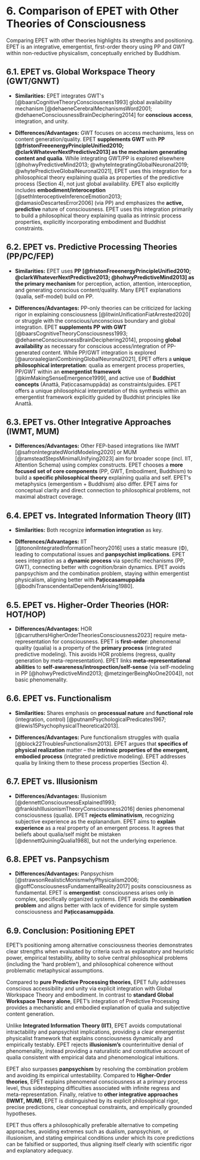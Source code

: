 # 6. Comparison of EPET with Other Theories of Consciousness

Comparing EPET with other theories highlights its strengths and positioning. EPET is an integrative, emergentist, first-order theory using PP and GWT within non-reductive physicalism, conceptually enriched by Buddhism.

## 6.1. EPET vs. Global Workspace Theory (GWT/GNWT)

-   **Similarities:** EPET integrates GWT's [@baarsCognitiveTheoryConsciousness1993] global availability mechanism [@dehaeneCerebralMechanismsWord2001; @dehaeneConsciousnessBrainDeciphering2014] for **conscious access**, integration, and unity.
    
-   **Differences/Advantages:** GWT focuses on access mechanisms, less on content generation/quality. EPET **supplements GWT** with **PP [@fristonFreeenergyPrincipleUnified2010; @clarkWhateverNextPredictive2013] as the mechanism generating content and qualia**. While integrating GWT/PP is explored elsewhere [@hohwyPredictiveMind2013; @whyteIntegratingGlobalNeuronal2019; @whytePredictiveGlobalNeuronal2021], EPET uses this integration for a philosophical theory explaining qualia as properties of the predictive process (Section 4), not just global availability. EPET also explicitly includes **embodiment/interoception** [@sethInteroceptiveInferenceEmotion2013; @damasioDescartesError2006] (via PP) and emphasizes the **active, predictive** nature of consciousness. EPET uses this integration primarily to build a philosophical theory explaining qualia as intrinsic process properties, explicitly incorporating embodiment and Buddhist constraints.
    

## 6.2. EPET vs. Predictive Processing Theories (PP/PC/FEP)

-   **Similarities:** EPET uses **PP [@fristonFreeenergyPrincipleUnified2010; @clarkWhateverNextPredictive2013; @hohwyPredictiveMind2013] as the primary mechanism** for perception, action, attention, interoception, and generating conscious content/quality. Many EPET explanations (qualia, self-model) build on PP.
    
-   **Differences/Advantages:** PP-only theories can be criticized for lacking rigor in explaining consciousness [@litwinUnificationFiatArrested2020] or struggle with the conscious/unconscious boundary and global integration. EPET **supplements PP with GWT** [@baarsCognitiveTheoryConsciousness1993; @dehaeneConsciousnessBrainDeciphering2014], proposing **global availability** as necessary for conscious access/integration of PP-generated content. While PP/GWT integration is explored [@auroraalegianiCombiningGlobalNeuronal2021], EPET offers a **unique philosophical interpretation**: qualia as emergent process properties, PP/GWT within an **emergentist framework** [@kimMakingSenseEmergence1999], and active use of **Buddhist concepts** (Anattā, Paṭiccasamuppāda) as constraints/guides. EPET offers a unique philosophical interpretation of this synthesis within an emergentist framework explicitly guided by Buddhist principles like Anattā.
    

## 6.3. EPET vs. Other Integrative Approaches (IWMT, MUM)

-   **Differences/Advantages:** Other FEP-based integrations like IWMT [@safronIntegratedWorldModeling2020] or MUM [@ramsteadStepsMinimalUnifying2023] aim for broader scope (incl. IIT, Attention Schema) using complex constructs. EPET chooses a **more focused set of core components** (PP, GWT, Embodiment, Buddhism) to build a **specific philosophical theory** explaining qualia and self. EPET's metaphysics (emergentism + Buddhism) also differ. EPET aims for conceptual clarity and direct connection to philosophical problems, not maximal abstract coverage.
    

## 6.4. EPET vs. Integrated Information Theory (IIT)

-   **Similarities:** Both recognize **information integration** as key.
    
-   **Differences/Advantages:** IIT [@tononiIntegratedInformationTheory2016] uses a static measure (Φ), leading to computational issues and **panpsychist implications**. EPET sees integration as a **dynamic process** via specific mechanisms (PP, GWT), connecting better with cognition/brain dynamics. EPET avoids panpsychism and the combination problem, staying within emergentist physicalism, aligning better with **Paṭiccasamuppāda** [@bodhiTranscendentalDependentArising1980].
    

## 6.5. EPET vs. Higher-Order Theories (HOR: HOT/HOP)

-   **Differences/Advantages:** HOR [@carruthersHigherOrderTheoriesConsciousness2023] require meta-representation for consciousness. EPET is **first-order**: phenomenal quality (qualia) is a property of the **primary process** (integrated predictive modeling). This avoids HOR problems (regress, quality generation by meta-representation). EPET links **meta-representational abilities** to **self-awareness/introspection/self-sense** (via self-modeling in PP [@hohwyPredictiveMind2013; @metzingerBeingNoOne2004]), not basic phenomenality.
    

## 6.6. EPET vs. Functionalism

-   **Similarities:** Shares emphasis on **processual nature** and **functional role** (integration, control) [@putnamPsychologicalPredicates1967; @lewis15PsychophysicalTheoretical2013].
    
-   **Differences/Advantages:** Pure functionalism struggles with qualia [@block22TroublesFunctionalism2013]. EPET argues that **specifics of physical realization** matter – the **intrinsic properties of the emergent, embodied process** (integrated predictive modeling). EPET addresses qualia by linking them to these process properties (Section 4).
    

## 6.7. EPET vs. Illusionism

-   **Differences/Advantages:** Illusionism [@dennettConsciousnessExplained1993; @frankishIllusionismTheoryConsciousness2016] denies phenomenal consciousness (qualia). EPET **rejects eliminativism**, recognizing subjective experience as the explanandum. EPET aims to **explain experience** as a real property of an emergent process. It agrees that beliefs about qualia/self might be mistaken [@dennettQuiningQualia1988], but not the underlying experience.
    

## 6.8. EPET vs. Panpsychism

-   **Differences/Advantages:** Panpsychism [@strawsonRealisticMonismwhyPhysicalism2006; @goffConsciousnessFundamentalReality2017] posits consciousness as fundamental. EPET is **emergentist**: consciousness arises only in complex, specifically organized systems. EPET avoids the **combination problem** and aligns better with lack of evidence for simple system consciousness and **Paṭiccasamuppāda**.
    

## 6.9. Conclusion: Positioning EPET

EPET’s positioning among alternative consciousness theories demonstrates clear strengths when evaluated by criteria such as explanatory and heuristic power, empirical testability, ability to solve central philosophical problems (including the 'hard problem'), and philosophical coherence without problematic metaphysical assumptions.

Compared to **pure Predictive Processing theories**, EPET fully addresses conscious accessibility and unity via explicit integration with Global Workspace Theory and embodiment. In contrast to **standard Global Workspace Theory alone**, EPET’s integration of Predictive Processing provides a mechanistic and embodied explanation of qualia and subjective content generation.

Unlike **Integrated Information Theory (IIT)**, EPET avoids computational intractability and panpsychist implications, providing a clear emergentist physicalist framework that explains consciousness dynamically and empirically testably. EPET rejects **illusionism’s** counterintuitive denial of phenomenality, instead providing a naturalistic and constitutive account of qualia consistent with empirical data and phenomenological intuitions.

EPET also surpasses **panpsychism** by resolving the combination problem and avoiding its empirical untestability. Compared to **Higher-Order theories**, EPET explains phenomenal consciousness at a primary process level, thus sidestepping difficulties associated with infinite regress and meta-representation. Finally, relative to **other integrative approaches (IWMT, MUM)**, EPET is distinguished by its explicit philosophical rigor, precise predictions, clear conceptual constraints, and empirically grounded hypotheses.

EPET thus offers a philosophically preferable alternative to competing approaches, avoiding extremes such as dualism, panpsychism, or illusionism, and stating empirical conditions under which its core predictions can be falsified or supported, thus aligning itself clearly with scientific rigor and explanatory adequacy.
